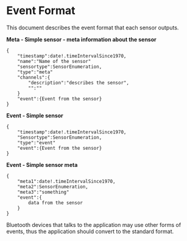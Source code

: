 #  Event Format
This document describes the event format that each sensor outputs.

**Meta - Simple sensor - meta information about the sensor**
```
{
    "timestamp":date!.timeIntervalSince1970,
    "name":"Name of the sensor"
    "sensortype":SensorEnumeration,
    "type":"meta"
    "channels":{
        "description":"describes the sensor",
        "":""
    }
    "event":{Event from the sensor}
}
```

**Event - Simple sensor**
```
{
    "timestamp":date!.timeIntervalSince1970,
    "Sensortype":SensorEnumeration,
    "type":"event"
    "event":{Event from the sensor}
}
```

**Event - Simple sensor meta**
```
{
    "meta1":date!.timeIntervalSince1970,
    "meta2":SensorEnumeration,
    "meta3":"something"
    "event":{
        data from the sensor
    }
}
```

Bluetooth devices that talks to the application may use other forms of events, thus the application should convert to the standard format.
